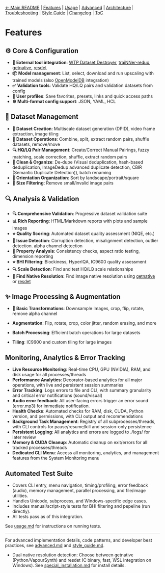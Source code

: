 [← Main README](../README.md) | [Features](features.md) | [Usage](usage.md) | [Advanced](advanced.md) | [Architecture](architecture.md) | [Troubleshooting](troubleshooting.md) | [Style Guide](style_guide.md) | [Changelog](changelog.md) | [ToC](toc.md)

# Features

## ⚙️ Core & Configuration

- **🔧 External tool integration**: [WTP Dataset Destroyer](https://github.com/umzi2/wtp_dataset_destroyer), [traiNNer-redux](https://github.com/the-database/traiNNer-redux), [getnative](https://github.com/Infiziert90/getnative), [resdet](https://github.com/0x09/resdet)
- **📦 Model management**: List, select, download and run upscaling with trained models (also [OpenModelDB](https://openmodeldb.info/) integration)
- **✅ Validation tools**: Validate HQ/LQ pairs and validation datasets from config
- **👤 User profiles**: Save favorites, presets, links and quick access paths
- **⚙️ Multi-format config support**: JSON, YAML, HCL

## 📂 Dataset Management

- **🎯 Dataset Creation**: Multiscale dataset generation (DPID), video frame extraction, image tiling
- **🔗 Dataset Operations**: Combine, split, extract random pairs, shuffle datasets, remove/move
- **🔍 HQ/LQ Pair Management**: Create/Correct Manual Pairings, fuzzy matching, scale correction, shuffle, extract random pairs
- **🧹 Clean & Organize**: De-dupe (Visual deduplication, hash-based deduplication, ImageDedup advanced duplicate detection, CBIR (Semantic Duplicate Detection)), batch renaming
- **🔄 Orientation Organization**: Sort by landscape/portrait/square
- **📏 Size Filtering**: Remove small/invalid image pairs

## 🔍 Analysis & Validation

- **🔍 Comprehensive Validation**: Progressive dataset validation suite
- **📊 Rich Reporting**: HTML/Markdown reports with plots and sample images
- **⭐ Quality Scoring**: Automated dataset quality assessment (NIQE, etc.)
- **🔧 Issue Detection**: Corruption detection, misalignment detection, outlier detection. alpha channel detection
- **🧪 Property Analysis**: Consistency checks, aspect ratio testing, dimension reporting
- **⭐ BHI Filtering**: Blockiness, HyperIQA, IC9600 quality assessment
- **🔍 Scale Detection**: Find and test HQ/LQ scale relationships
- **🎯 Find Native Resolution**: Find image native resolution using [getnative](https://github.com/Infiziert90/getnative) or [resdet](https://github.com/0x09/resdet)

## ✨ Image Processing & Augmentation

- **🔄 Basic Transformations**: Downsample Images, crop, flip, rotate, remove alpha channel

- **Augmentation**: Flip, rotate, crop, color jitter, random erasing, and more
- **Batch Processing**: Efficient batch operations for large datasets






- **Tiling**: IC9600 and custom tiling for large images


## Monitoring, Analytics & Error Tracking

- **Live Resource Monitoring**: Real-time CPU, GPU (NVIDIA), RAM, and disk usage for all processes/threads
- **Performance Analytics**: Decorator-based analytics for all major operations, with live and persistent session summaries
- **Error Tracking**: Logs errors to file and CLI, with summary granularity and critical error notifications (sound/visual)
- **Audio error feedback**: All user-facing errors trigger an error sound (error.mp3) for immediate notification.
- **Health Checks**: Automated checks for RAM, disk, CUDA, Python version, and permissions, with CLI output and recommendations
- **Background Task Management**: Registry of all subprocesses/threads, with CLI controls for pause/resume/kill and session-only persistence
- **Persistent Logging**: All analytics and errors are logged to ./logs/ for later review
- **Memory & CUDA Cleanup**: Automatic cleanup on exit/errors for all tracked processes/threads
- **Dedicated CLI Menu**: Access all monitoring, analytics, and management features from the System Monitoring menu

## Automated Test Suite

- Covers CLI entry, menu navigation, timing/profiling, error feedback (audio), memory management, parallel processing, and file/image utilities.
- Handles Unicode, subprocess, and Windows-specific edge cases.
- Includes manual/script-style tests for BHI filtering and pepeline (run directly).
- All tests pass as of this integration.

See [usage.md](usage.md#running-tests) for instructions on running tests.

---

For advanced implementation details, code patterns, and developer best practices, see [advanced.md](advanced.md) and [style_guide.md](style_guide.md).

- Dual native resolution detection: Choose between getnative (Python/VapourSynth) and resdet (C binary, fast, WSL integration on Windows). See [special_installation.md](special_installation.md) for install details.
